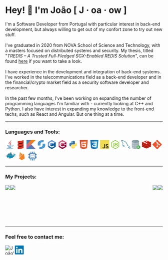 <h1 align="left">Hey! 👋 I'm João [ J · oa · ow ] </h1>


I'm a Software Developer from Portugal with particular interest in back-end development, but always willing to get out of my confort zone to try out new stuff.<br/>
<br/>
I've graduated in 2020 from NOVA School of Science and Technology, with a masters focused on distributed systems and security.
My thesis, titled "*TREDIS – A Trusted Full-Fledged SGX-Enabled REDIS Solution*", can be found [here](https://run.unl.pt/bitstream/10362/116775/1/Reis_2021.pdf) if you want to take a look.<br/>
<br/>
I have experience in the development and integration of back-end systems. I've worked in the telecommunications field as a back-end developer and in the financial/crypto market field as a security software developer and researcher.<br/>
<br/>
In the past few months, I've been working on expanding the number of programming languages I'm familiar with - currently looking at C++ and Python. I also have interest in expanding my knowledge to the front-end techs, such as React and Angular. But one thing at a time.<br/>


---

### Languages and Tools:

<p align="left">
  <img src="https://raw.githubusercontent.com/devicons/devicon/master/icons/java/java-original.svg" alt="java" width="30" height="30"/>
  <img src="https://raw.githubusercontent.com/devicons/devicon/master/icons/scala/scala-original.svg" alt="scala" width="30" height="30"/>
  <img src="https://raw.githubusercontent.com/devicons/devicon/master/icons/kotlin/kotlin-original.svg" alt="kotlin" width="30" height="30"/>
  <img src="https://github.com/jcreis/jcreis/blob/main/tech-icons/sag-icon.png" alt="webmethods" width="28" height="30"/>
  <img src="https://raw.githubusercontent.com/devicons/devicon/master/icons/c/c-original.svg" alt="c" width="30" height="30"/>
  <img src="https://raw.githubusercontent.com/devicons/devicon/master/icons/cplusplus/cplusplus-original.svg" alt="cpp" width="30" height="30"/>
  <img src="https://raw.githubusercontent.com/devicons/devicon/master/icons/python/python-original.svg" alt="python" width="30" height="30"/>
  <img src="https://raw.githubusercontent.com/devicons/devicon/master/icons/html5/html5-original.svg" alt="html5" width="30" height="30"/>
  <img src="https://raw.githubusercontent.com/devicons/devicon/master/icons/css3/css3-original.svg" alt="css3" width="30" height="30"/>
  <img src="https://raw.githubusercontent.com/devicons/devicon/master/icons/javascript/javascript-original.svg" alt="javascript" width="30" height="30"/>
  <img src="https://raw.githubusercontent.com/devicons/devicon/master/icons/nodejs/nodejs-original.svg" alt="nodejs" width="30" height="30"/>
  <img src="https://raw.githubusercontent.com/devicons/devicon/master/icons/mysql/mysql-original.svg" alt="mysql" width="30" height="30"/>
  <img src="https://github.com/jcreis/jcreis/blob/main/tech-icons/oraclesql-icon.png" alt="oraclesql" width="28" height="30"/>
  <img src="https://raw.githubusercontent.com/devicons/devicon/master/icons/redis/redis-original.svg" alt="redis" width="30" height="30"/>
  <img src="https://raw.githubusercontent.com/devicons/devicon/master/icons/git/git-original.svg" alt="git" width="30" height="30"/>
  <img src="https://raw.githubusercontent.com/devicons/devicon/master/icons/docker/docker-original.svg" alt="docker" width="34" height="34"/>
  <img src="https://raw.githubusercontent.com/devicons/devicon/master/icons/firebase/firebase-plain.svg" alt="firebase" width="30" height="30"/>
  <img src="https://github.com/jcreis/jcreis/blob/main/tech-icons/sgx-icon.png" alt="sgx" width="30" height="30"/>
</p>


---

### My Projects:


<a href="https://github.com/jcreis/VacationManager">
  <img align="left" src="https://github-readme-stats.vercel.app/api/pin/?username=jcreis&repo=VacationManager&theme=tokyonight" />
</a>

<a href="https://github.com/jcreis/sparkApp">
  <img align="right" src="https://github-readme-stats.vercel.app/api/pin/?username=jcreis&repo=sparkApp&theme=tokyonight" />
</a>

<a href="https://github.com/jcreis/SS_StatusRetriever">
 <img align="left" src="https://github-readme-stats.vercel.app/api/pin/?username=jcreis&repo=SS_StatusRetriever&theme=tokyonight" />
</a>

<a href="https://github.com/jcreis/SpringShellApp">
 <img align="right" src="https://github-readme-stats.vercel.app/api/pin/?username=jcreis&repo=sgx-experiments&theme=tokyonight" />
</a>

<br/>
<br/>
<br/>
<br/>
<br/>
<br/>
<br/>


---

### Feel free to contact me:

[<img align="left" alt="João's GitHub" width="30" height="30" src="https://upload.wikimedia.org/wikipedia/commons/thumb/a/ae/Github-desktop-logo-symbol.svg/1024px-Github-desktop-logo-symbol.svg.png" />][github]
[<img align="left" alt="João's LinkedIn" width="30" height="30" src="https://raw.githubusercontent.com/devicons/devicon/master/icons/linkedin/linkedin-original.svg" />][linkedin]

<br />

<!---

---

### Github Activity:

<a href="https://github.com/jcreis">
  <img align="left" src="https://github-readme-stats.vercel.app/api/top-langs/?username=jcreis&theme=tokyonight" />
</a>

<a href="https://github.com/jcreis">
 <img align="right" src="https://github-readme-stats.vercel.app/api?username=jcreis&show_icons=true&theme=tokyonight&line_height=27" alt="João's github stats"/>
</a>

-->


[github]: https://github.com/jcreis
[linkedin]: https://linkedin.com/in/joaoreis96
